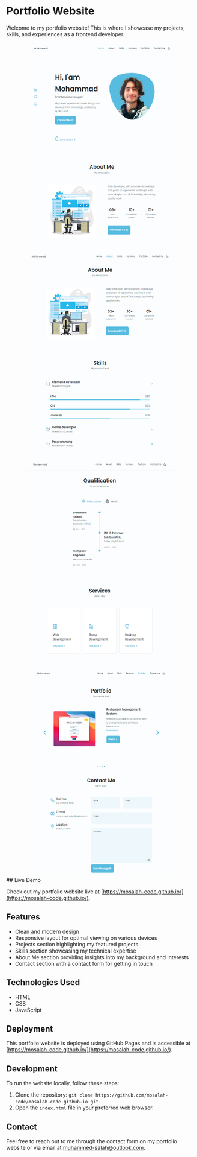 # Portfolio Website

Welcome to my portfolio website! This is where I showcase my projects, skills, and experiences as a frontend developer.


<div align="center">
  <img src="images/picture1.png" alt="" width="400" height="550" />
  <img src="images/picture2.png" alt="" width="400" height="550" />
</div>
<div align="center">
  <img src="images/picture3.png" alt="" width="400" height="550" />
  <img src="images/picture4.png" alt="" width="400" height="550" />
</div>
## Live Demo

Check out my portfolio website live at [https://mosalah-code.github.io/](https://mosalah-code.github.io/).

## Features

- Clean and modern design
- Responsive layout for optimal viewing on various devices
- Projects section highlighting my featured projects
- Skills section showcasing my technical expertise
- About Me section providing insights into my background and interests
- Contact section with a contact form for getting in touch

## Technologies Used

- HTML
- CSS
- JavaScript

## Deployment

This portfolio website is deployed using GitHub Pages and is accessible at [https://mosalah-code.github.io/](https://mosalah-code.github.io/).

## Development

To run the website locally, follow these steps:

1. Clone the repository: `git clone https://github.com/mosalah-code/mosalah-code.github.io.git`
2. Open the `index.html` file in your preferred web browser.

## Contact

Feel free to reach out to me through the contact form on my portfolio website or via email at [muhammed-salah@outlook.com](mailto:muhammed-salah@outlook.com).
